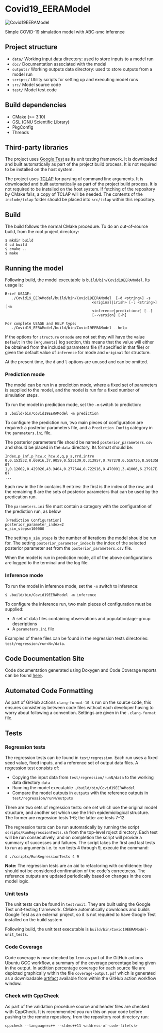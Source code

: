 # Covid19_EERAModel
![Covid19EERAModel](https://github.com/ScottishCovidResponse/Covid19_EERAModel/workflows/Covid19EERAModel/badge.svg?branch=dev)

Simple COVID-19 simulation model with ABC-smc inference

## Project structure
 * `data/` Working input data directory: used to store inputs to a model run
 * `doc/` Documentation associated with the model
 * `outputs/` Working outputs data directory: used to store outputs from a model run
 * `scripts/` Utility scripts for setting up and executing model runs
 * `src/` Model source code
 * `test/` Model test code

## Build dependencies
 * CMake (>= 3.10)
 * GSL (GNU Scientific Library)
 * PkgConfig
 * Threads

## Third-party libraries
The project uses [Google Test](https://github.com/google/googletest) as its unit testing framework. It
is downloaded and built automatically as part of the project build process. It is not required to be
installed on the host system.

The project uses [TCLAP](http://tclap.sourceforge.net/) for parsing of command line arguments. It is
downloaded and built automatically as part of the project build process. It is not required to be 
installed on the host system. If fetching of the repository by CMake fails, a copy of TCLAP will be 
needed. The contents of the `include/tclap` folder should be placed into `src/tclap` within this repository.

## Build
The build follows the normal CMake procedure. To do an out-of-source build, from the root project
directory:
```
$ mkdir build
$ cd build
$ cmake ..
$ make
```

## Running the model
Following build, the model executable is `build/bin/Covid19EERAModel`. Its usage is:
```
Brief USAGE: 
   ./Covid19_EERAModel/build/bin/Covid19EERAModel  [-d <string>] -s
                                        <original|irish> [-l <string>] [-m
                                        <inference|prediction>] [--]
                                        [--version] [-h]

For complete USAGE and HELP type: 
   ./Covid19_EERAModel/build/bin/Covid19EERAModel --help
```

If the options for `structure` or `mode` are not set they will have the value `Default` in the 
`[Arguments]` log section, this means that the value will either be obtained from the included 
parameters file (if specified in that file) or given the default value of `inference` for mode and
`original` for structure.

At the present time, the `d` and `l` options are unused and can be omitted.

### Prediction mode
The model can be run in a prediction mode, where a fixed set of parameters is supplied to the model,
and the model is run for a fixed number of simulation steps.

To run the model in prediction mode, set the `-m` switch to prediction:
```
$ .build/bin/Covid19EERAModel -m prediction
```
To configure the prediction run, two main pieces of configuration are required: a posterior parameters
file, and a `Prediction Config` category in the `parameters.ini` file.

The posterior parameters file should be named `posterior_parameters.csv` and should be placed in the
`data` directory. Its format should be:
```
Index,p_inf,p_hcw,c_hcw,d,q,p_s,rrd,intro
0,0.153532,0.60916,37.9059,0.525139,0.313957,0.787278,0.516736,8.50135E-07
1,0.12602,0.429026,43.9404,0.277644,0.722916,0.470001,3.41006,6.27917E-07
...
```
Each row in the file contains 9 entries: the first is the index of the row, and the remaining 8 are 
the sets of posterior parameters that can be used by the predication run.

The `parameters.ini` file must contain a category with the configuration of the prediction run, as
below
```
[Prediction Configuration]
posterior_parameter_index=2
n_sim_steps=100000
```
The setting `n_sim_steps` is the number of iterations the model should be run for. The setting 
`posterior_parameter_index` is the index of the selected posterior parameter set from the 
`posterior_parameters.csv` file.

When the model is run in prediction mode, all of the above configurations are logged to the terminal
and the log file.

### Inference mode
To run the model in inference mode, set the `-m` switch to inference:
```
$ .build/bin/Covid19EERAModel -m inference
```
To configure the inference run, two main pieces of configuration must be supplied:
  * A set of data files containing observations and population/age-group descriptions
  * A `parameters.ini` file

Examples of these files can be found in the regression tests directories: `test/regression/run<N>/data`.

## Code Documentation Site

Code documentation generated using Doxygen and Code Coverage reports can be found [here](https://scottishcovidresponse.github.io/Covid19_EERAModel/).

## Automated Code Formatting

As part of GitHub actions `clang-format-10` is run on the source code, this ensures consistency between code files without each developer having to worry
about following a convention. Settings are given in the `.clang-format` file.

## Tests

### Regression tests
The regression tests can be found in `test/regression`. Each run uses a fixed seed value, fixed inputs,
and a reference set of output data files. A regression test consists of:

* Copying the input data from `test/regression/runN/data` to the working data directory `data`
* Running the model executable `./build/bin/Covid19EERAModel`
* Compare the model outputs in `outputs` with the reference outputs in `test/regression/runN/outputs`

There are two sets of regression tests: one set which use the original model structure, and another 
set which use the Irish epidemiological structure. The former are regression tests 1-6; the latter
are tests 7-12.

The regression tests can be run automatically by running the script `scripts/RunRegressionTests.sh` 
from the top-level roject directory. Each test will be run consecutively, and on completion the 
script will provide a summary of successes and failures. The script takes the first and last tests
to run as arguments i.e. to run tests 4 through 9, execute the command:
```
$ ./scripts/RunRegressionTests 4 9
```

**Note:** The regression tests are an aid to refactoring with confidence: they should not be considered
confirmation of the code's correctness. The reference outputs are updated periodically based on 
changes in the core model logic.

### Unit tests
The unit tests can be found in `test/unit`. They are built using the Google Test unit-testing framework.
CMake automatically downloads and builds Google Test as an external project, so it is not required to have
Google Test installed on the build system.

Following build, the unit test executable is `build/bin/Covid19EERAModel-unit_tests`.

### Code Coverage
Code coverage is now checked by `lcov` as part of the GitHub actions Ubuntu GCC workflow, a summary of the coverage percentage being given in the output. In addition percentage coverage for each source file are depicted graphically within the file `coverage-output.pdf` which is generated as a downloadable [artifact](https://help.github.com/en/actions/configuring-and-managing-workflows/persisting-workflow-data-using-artifacts) available from within the GitHub action workflow window.

### Check with CppCheck

As part of the validation procedure source and header files are checked with CppCheck. It is recommended you run this on your code before
pushing to the remote repository, from the repository root directory run:

`cppcheck --language=c++ --std=c++11 <address-of-code-file(s)>`
